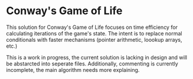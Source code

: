 # Conway's Game of Life

This solution for Conway's Game of Life focuses on time efficiency for calculating iterations of the game's state.
The intent is to replace normal conditionals with faster mechanisms (pointer arithmetic, loookup arrays, etc.)

This is a work in progress, the current solution is lacking in design and will be abstarcted into seperate files.
Additionally, commenting is currently incomplete, the main algorithm needs more explaining.